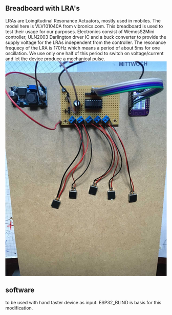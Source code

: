 ## Breadboard with LRA's
LRAs are Loingitudinal Resonance Actuators, mostly used in mobiles. The model here is VLV101040A from vibronics.com.
This breadboard is used to test their usage for our purposes.
Electronics consist of WemosS2Mini controller, ULN2003 Darlington drver IC and a buck converter to provide the supply voltage for the LRAs independent from the controller.
The resonance frequecy of the LRA is 170Hz which means a period of about 5ms for one oscillation. We use only one half of this period to switch on voltage/current and let the device produce a mechanical pulse.
![breadboard with LRAs](IMG_0320.JPG)
## software
to be used with hand taster device as input. ESP32_BLIND is basis for this modification.
